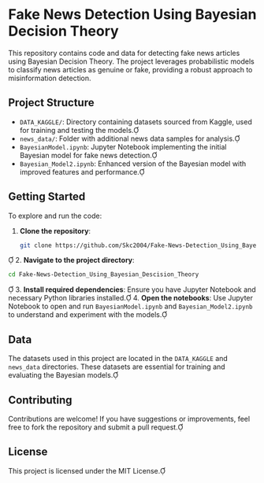 # Fake News Detection Using Bayesian Decision Theory

This repository contains code and data for detecting fake news articles using Bayesian Decision Theory. The project leverages probabilistic models to classify news articles as genuine or fake, providing a robust approach to misinformation detection.

## Project Structure

- `DATA_KAGGLE/`: Directory containing datasets sourced from Kaggle, used for training and testing the models.
- `news_data/`: Folder with additional news data samples for analysis.
- `BayesianModel.ipynb`: Jupyter Notebook implementing the initial Bayesian model for fake news detection.
- `Bayesian_Model2.ipynb`: Enhanced version of the Bayesian model with improved features and performance.

## Getting Started

To explore and run the code:

1. **Clone the repository**:
   ```bash
   git clone https://github.com/Skc2004/Fake-News-Detection_Using_Bayesian_Descision_Theory.git
   ```

2. **Navigate to the project directory**:
   ```bash
   cd Fake-News-Detection_Using_Bayesian_Descision_Theory
   ```

3. **Install required dependencies**: Ensure you have Jupyter Notebook and necessary Python libraries installed.
4. **Open the notebooks**: Use Jupyter Notebook to open and run `BayesianModel.ipynb` and `Bayesian_Model2.ipynb` to understand and experiment with the models.

## Data

The datasets used in this project are located in the `DATA_KAGGLE` and `news_data` directories. These datasets are essential for training and evaluating the Bayesian models.

## Contributing

Contributions are welcome! If you have suggestions or improvements, feel free to fork the repository and submit a pull request.

## License

This project is licensed under the MIT License. 